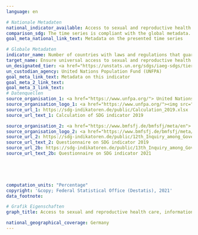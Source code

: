 ```yaml
---
language: en    

# Nationale Metadaten    
national_indicator_available: Access to sexual and reproductive health care, information and education    
comparison_sdg: The time series is compliant with the global metadata.    
goal_meta_national_link_text: Metadata on the presented time series    

# Globale Metadaten    
indicator_name: Number of countries with laws and regulations that guarantee full and equal access to women and men aged 15 years and older to sexual and reproductive health care, information and education    
target_name: Ensure universal access to sexual and reproductive health and reproductive rights as agreed in accordance with the Programme of Action of the International Conference on Population and Development and the Beijing Platform for Action and the outcome documents of their review conferences    
un_designated_tier: <a href="https://unstats.un.org/sdgs/iaeg-sdgs/tier-classification/" title="Click here for more information on the UN tier classification."  target="_blank">Tier II</a>    
un_custodian_agency: United Nations Population Fund (UNFPA)    
goal_meta_link_text: Metadata on this indicator    
goal_meta_2_link_text:     
goal_meta_3_link_text:         
# Datenquellen
source_organisation_1: <a href="https://www.unfpa.org/"> United Nations Population Fund (UNFPA) </a>
source_organisation_logo_1: <a href="https://www.unfpa.org/"><img src="https://g205sdgs.github.io/sdg-indicators/public/OrgImgEn/unfpa.png" alt="Logo unfpa" style="height:60px; width:148px"/></a>
source_url_1: https://sdg-indikatoren.de/public/Calculation_2019.xlsx
source_url_text_1: Calculation of SDG indicator 2019

source_organisation_2: <a href="https://www.bmfsfj.de/bmfsfj/meta/en"> Federal Ministry for Family Affairs, Senior Citizens, Women and Youth </a>
source_organisation_logo_2: <a href="https://www.bmfsfj.de/bmfsfj/meta/en"><img src="https://g205sdgs.github.io/sdg-indicators/public/OrgImgEn/bmfsfj.png" alt="Logo bmfsfj" style="height:60px; width:148px"/></a>
source_url_2: https://sdg-indikatoren.de/public/12th_Inquiry_among_Governments_on_Population_and_Development_2021_RH_Module.pdf
source_url_text_2: Questionnaire on SDG indicator 2019
source_url_2b: https://sdg-indikatoren.de/public/13th_Inquiry_among_Governments_on_Population_and_Development_2021_RH_Module.pdf
source_url_text_2b: Questionnaire on SDG indicator 2021




    
computation_units: "Percentage"    
copyright: '&copy; Federal Statistical Office (Destatis), 2021'    
data_footnote:     

# Grafik Eigenschaften    
graph_title: Access to sexual and reproductive health care, information and education    

national_geographical_coverage: Germany    
---
```


<span></span>